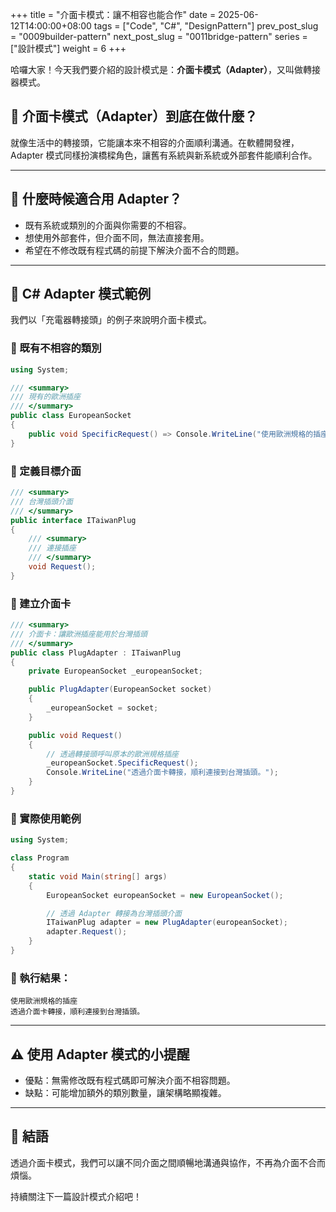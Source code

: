 +++
title = "介面卡模式：讓不相容也能合作"
date = 2025-06-12T14:00:00+08:00
tags = ["Code", "C#", "DesignPattern"]
prev_post_slug = "0009builder-pattern"
next_post_slug = "0011bridge-pattern"
series = ["設計模式"]
weight = 6
+++

哈囉大家！今天我們要介紹的設計模式是：**介面卡模式（Adapter）**，又叫做轉接器模式。

## 🌟 介面卡模式（Adapter）到底在做什麼？

就像生活中的轉接頭，它能讓本來不相容的介面順利溝通。在軟體開發裡，Adapter 模式同樣扮演橋樑角色，讓舊有系統與新系統或外部套件能順利合作。

---

## 🤔 什麼時候適合用 Adapter？

- 既有系統或類別的介面與你需要的不相容。
- 想使用外部套件，但介面不同，無法直接套用。
- 希望在不修改既有程式碼的前提下解決介面不合的問題。

---

## 🔌 C# Adapter 模式範例

我們以「充電器轉接頭」的例子來說明介面卡模式。

### 🔋 既有不相容的類別

```csharp
using System;

/// <summary>
/// 現有的歐洲插座
/// </summary>
public class EuropeanSocket
{
    public void SpecificRequest() => Console.WriteLine("使用歐洲規格的插座");
}
```

### 🔋 定義目標介面

```csharp
/// <summary>
/// 台灣插頭介面
/// </summary>
public interface ITaiwanPlug
{
    /// <summary>
    /// 連接插座
    /// </summary>
    void Request();
}
```

### 🔌 建立介面卡

```csharp
/// <summary>
/// 介面卡：讓歐洲插座能用於台灣插頭
/// </summary>
public class PlugAdapter : ITaiwanPlug
{
    private EuropeanSocket _europeanSocket;

    public PlugAdapter(EuropeanSocket socket)
    {
        _europeanSocket = socket;
    }

    public void Request()
    {
        // 透過轉接頭呼叫原本的歐洲規格插座
        _europeanSocket.SpecificRequest();
        Console.WriteLine("透過介面卡轉接，順利連接到台灣插頭。");
    }
}
```

### 🚀 實際使用範例

```csharp
using System;

class Program
{
    static void Main(string[] args)
    {
        EuropeanSocket europeanSocket = new EuropeanSocket();

        // 透過 Adapter 轉接為台灣插頭介面
        ITaiwanPlug adapter = new PlugAdapter(europeanSocket);
        adapter.Request();
    }
}
```

### 🎯 執行結果：

```
使用歐洲規格的插座
透過介面卡轉接，順利連接到台灣插頭。
```

---

## ⚠️ 使用 Adapter 模式的小提醒

- 優點：無需修改既有程式碼即可解決介面不相容問題。
- 缺點：可能增加額外的類別數量，讓架構略顯複雜。

---

## 🎉 結語

透過介面卡模式，我們可以讓不同介面之間順暢地溝通與協作，不再為介面不合而煩惱。

持續關注下一篇設計模式介紹吧！

